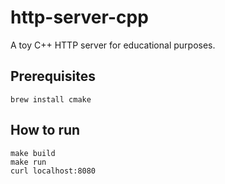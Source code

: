 # http-server-cpp

A toy C++ HTTP server for educational purposes. 


## Prerequisites
```
brew install cmake
```


## How to run
```
make build
make run
curl localhost:8080
```
